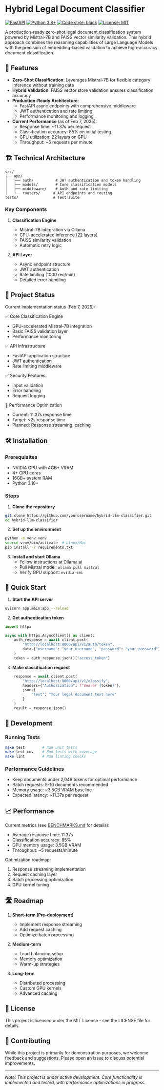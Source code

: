 # Hybrid Legal Document Classifier

[![FastAPI](https://img.shields.io/badge/FastAPI-0.104.1+-blue.svg)](https://fastapi.tiangolo.com)
[![Python 3.8+](https://img.shields.io/badge/python-3.8+-blue.svg)](https://www.python.org/downloads/)
[![Code style: black](https://img.shields.io/badge/code%20style-black-000000.svg)](https://github.com/psf/black)
[![License: MIT](https://img.shields.io/badge/License-MIT-yellow.svg)](https://opensource.org/licenses/MIT)

A production-ready zero-shot legal document classification system powered by Mistral-7B and FAISS vector similarity validation. This hybrid approach combines the reasoning capabilities of Large Language Models with the precision of embedding-based validation to achieve high-accuracy document classification.

## 🚀 Features

- **Zero-Shot Classification**: Leverages Mistral-7B for flexible category inference without training data
- **Hybrid Validation**: FAISS vector store validation ensures classification accuracy
- **Production-Ready Architecture**:
  - FastAPI async endpoints with comprehensive middleware
  - JWT authentication and rate limiting
  - Performance monitoring and logging
- **Current Performance** (as of Feb 7, 2025):
  - Response time: ~11.37s per request
  - Classification accuracy: 85% on initial testing
  - GPU utilization: 22 layers on GPU
  - Throughput: ~5 requests per minute

## 🏗️ Technical Architecture

```
src/
├── app/
│   ├── auth/          # JWT authentication and token handling
│   ├── models/        # Core classification models
│   ├── middleware/    # Auth and rate limiting
│   └── routers/      # API endpoints and routing
tests/                # Test suite
```

### Key Components

1. **Classification Engine**

   - Mistral-7B integration via Ollama
   - GPU-accelerated inference (22 layers)
   - FAISS similarity validation
   - Automatic retry logic

2. **API Layer**
   - Async endpoint structure
   - JWT authentication
   - Rate limiting (1000 req/min)
   - Detailed error handling

## 🚦 Project Status

Current implementation status (Feb 7, 2025):

✅ Core Classification Engine

- GPU-accelerated Mistral-7B integration
- Basic FAISS validation layer
- Performance monitoring

✅ API Infrastructure

- FastAPI application structure
- JWT authentication
- Rate limiting middleware

✅ Security Features

- Input validation
- Error handling
- Request logging

🚧 Performance Optimization

- Current: 11.37s response time
- Target: <2s response time
- Planned: Response streaming, caching

## 🛠️ Installation

### Prerequisites

- NVIDIA GPU with 4GB+ VRAM
- 4+ CPU cores
- 16GB+ system RAM
- Python 3.10+

### Steps

1. **Clone the repository**

```bash
git clone https://github.com/yourusername/hybrid-llm-classifier.git
cd hybrid-llm-classifier
```

2. **Set up the environment**

```bash
python -m venv venv
source venv/bin/activate  # Linux/Mac
pip install -r requirements.txt
```

3. **Install and start Ollama**
   - Follow instructions at [Ollama.ai](https://ollama.ai)
   - Pull Mistral model: `ollama pull mistral`
   - Verify GPU support: `nvidia-smi`

## 🚀 Quick Start

1. **Start the API server**

```bash
uvicorn app.main:app --reload
```

2. **Get authentication token**

```python
import httpx

async with httpx.AsyncClient() as client:
    auth_response = await client.post(
        "http://localhost:8000/api/v1/auth/token",
        data={"username": "your_username", "password": "your_password"}
    )
    token = auth_response.json()["access_token"]
```

3. **Make classification request**

```python
    response = await client.post(
        "http://localhost:8000/api/v1/classify",
        headers={"Authorization": f"Bearer {token}"},
        json={
            "text": "Your legal document text here"
        }
    )
    result = response.json()
```

## 🧪 Development

### Running Tests

```bash
make test        # Run unit tests
make test-cov    # Run tests with coverage
make lint        # Run linting checks
```

### Performance Guidelines

- Keep documents under 2,048 tokens for optimal performance
- Batch requests: 5-10 documents recommended
- Memory usage: ~3.5GB VRAM baseline
- Expected latency: ~11.37s per request

## 📈 Performance

Current metrics (see [BENCHMARKS.md](./BENCHMARKS.md) for details):

- Average response time: 11.37s
- Classification accuracy: 85%
- GPU memory usage: 3.5GB VRAM
- Throughput: ~5 requests/minute

Optimization roadmap:

1. Response streaming implementation
2. Request caching layer
3. Batch processing optimization
4. GPU kernel tuning

## 🛣️ Roadmap

1. **Short-term (Pre-deployment)**

   - Implement response streaming
   - Add request caching
   - Optimize batch processing

2. **Medium-term**

   - Load balancing setup
   - Memory optimization
   - Warm-up strategies

3. **Long-term**
   - Distributed processing
   - Custom GPU kernels
   - Advanced caching

## 📄 License

This project is licensed under the MIT License - see the LICENSE file for details.

## 🤝 Contributing

While this project is primarily for demonstration purposes, we welcome feedback and suggestions. Please open an issue to discuss potential improvements.

---

_Note: This project is under active development. Core functionality is implemented and tested, with performance optimizations in progress._
